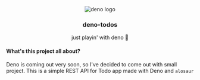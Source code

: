 <div align="center">
  <img src="https://avatars1.githubusercontent.com/u/42048915?s=150" alt="deno logo" align="center"/>
  <br />
  <h3 align="center">deno-todos</h3>
  <p align="center">just playin' with deno 🦕</p>
</div>

#### What's this project all about?

Deno is coming out very soon, so I've decided to come out with small project. This is a simple REST API for Todo app made with Deno and `alosaur`
